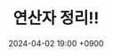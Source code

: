 ---
layout: post
title: 연산자 정리!!
date: 2024-04-02 19:00 +0900
description: 연산자를 정리해봅시다.
image:
category: javastript
tags: 연산자 연산자정리
published: true
sitemap: true
---